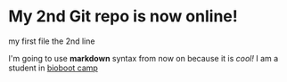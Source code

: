 # My 2nd Git repo is now online!
my first file
the 2nd line

I'm going to use **markdown** syntax from now on because it is _cool!_
I am a student in [bioboot camp](https://github.com/arcanum449/demo1_github/edit/master/README)
